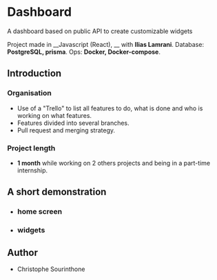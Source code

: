 # Dashboard
A dashboard based on public API to create customizable widgets

Project made in __Javascript (React), __ with __Ilias Lamrani__.
Database: __PostgreSQL, prisma__.
Ops: __Docker, Docker-compose__.

## Introduction
### Organisation
 * Use of a "Trello" to list all features to do, what is done and who is working on what features.
 * Features divided into several branches.
 * Pull request and merging strategy.
 
### Project length
 * __1 month__ while working on 2 others projects and being in a part-time internship.

## A short demonstration
 * ### home screen 
 

 * ### widgets 
   
 
## Author
 * Christophe Sourinthone
